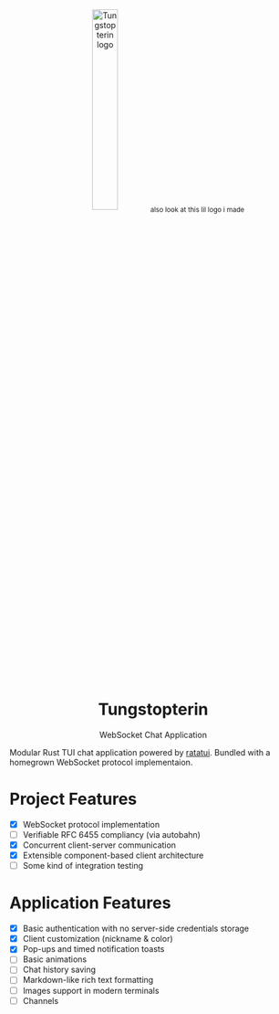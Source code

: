 <div align="center">
  <img width="30%"
    src="https://github.com/user-attachments/assets/2fea06dd-27ef-4b61-a912-d1236bdb8a28"
    alt="Tungstopterin logo"/>
  <sub>also look at this lil logo i made</sub>
  <h1>Tungstopterin</h1>
  <p>WebSocket Chat Application</p>
</div>

Modular Rust TUI chat application powered by [ratatui](https://ratatui.rs).
Bundled with a homegrown WebSocket protocol implementaion.

# Project Features

- [x] WebSocket protocol implementation
- [ ] Verifiable RFC 6455 compliancy (via autobahn)
- [x] Concurrent client-server communication
- [x] Extensible component-based client architecture
- [ ] Some kind of integration testing

# Application Features

- [x] Basic authentication with no server-side credentials storage
- [x] Client customization (nickname & color)
- [x] Pop-ups and timed notification toasts
- [ ] Basic animations
- [ ] Chat history saving
- [ ] Markdown-like rich text formatting
- [ ] Images support in modern terminals
- [ ] Channels
